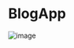 # BlogApp


![image](https://github.com/MedhatMk/BlogApp/assets/79722400/1bf6ca91-953f-4526-ad2e-7c624a7a1127)
